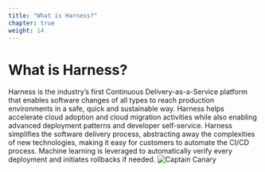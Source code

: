 ```yaml
---
title: "What is Harness?"
chapter: true
weight: 14
---
```


# What is Harness?

Harness is the industry’s first Continuous Delivery-as-a-Service platform that enables software changes of all types to reach production environments in a safe, quick and sustainable way. Harness helps accelerate cloud adoption and cloud migration activities while also enabling advanced deployment patterns and developer self-service. Harness simplifies the software delivery process, abstracting away the complexities of new technologies, making it easy for customers to automate the CI/CD process. Machine learning is leveraged to automatically verify every deployment and initiates rollbacks if needed.
![Captain Canary](../images/canary-standing-1.png "Captain Canary")

